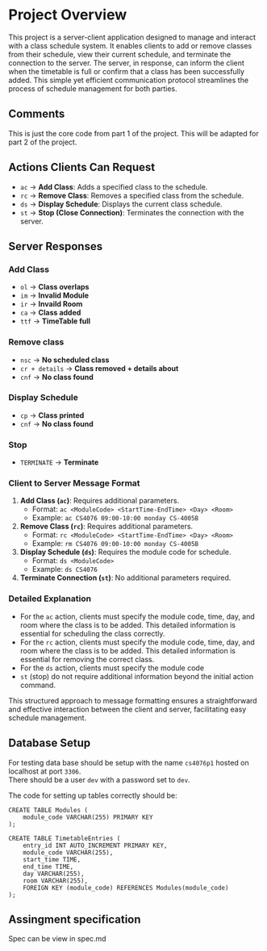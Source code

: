 # Project Overview

This project is a server-client application designed to manage and interact with a class schedule system. It enables clients to add or remove classes from their schedule, view their current schedule, and terminate the connection to the server. The server, in response, can inform the client when the timetable is full or confirm that a class has been successfully added. This simple yet efficient communication protocol streamlines the process of schedule management for both parties.

## Comments 
This is just the core code from part 1 of the project. This will be adapted for part 2 of the project.

## Actions Clients Can Request

- `ac` -> **Add Class**: Adds a specified class to the schedule.
- `rc` -> **Remove Class**: Removes a specified class from the schedule.
- `ds` -> **Display Schedule**: Displays the current class schedule.
- `st` -> **Stop (Close Connection)**: Terminates the connection with the server.

## Server Responses

### Add Class
- `ol` -> **Class overlaps**
- `im` -> **Invalid Module**
- `ir` -> **Invaild Room**
- `ca` -> **Class added**
- `ttf` -> **TimeTable full**

### Remove class
- `nsc` -> **No scheduled class**
- `cr + details` -> **Class removed + details about**
- `cnf` -> **No class found**

### Display Schedule
- `cp` -> **Class printed**
- `cnf` -> **No class found**

### Stop
- `TERMINATE` -> **Terminate**


### Client to Server Message Format

1. **Add Class (`ac`)**: Requires additional parameters.
   - Format: `ac <ModuleCode> <StartTime-EndTime> <Day> <Room>`
   - Example: `ac CS4076 09:00-10:00 monday CS-4005B`
2. **Remove Class (`rc`)**: Requires additional parameters.
   - Format: `rc <ModuleCode> <StartTime-EndTime> <Day> <Room>`
   - Example: `rm CS4076 09:00-10:00 monday CS-4005B`
3. **Display Schedule (`ds`)**: Requires the module code for schedule.
   - Format: `ds <ModuleCode>`
   - Example: `ds CS4076`
5. **Terminate Connection (`st`)**: No additional parameters required.


### Detailed Explanation

- For the `ac` action, clients must specify the module code, time, day, and room where the class is to be added. This detailed information is essential for scheduling the class correctly.
- For the `rc` action, clients must specify the module code, time, day, and room where the class is to be added. This detailed information is essential for removing the correct class.
- For the `ds` action, clients must specify the module code
- `st` (stop) do not require additional information beyond the initial action command.

This structured approach to message formatting ensures a straightforward and effective interaction between the client and server, facilitating easy schedule management.

## Database Setup

For testing data base should be setup with the name `cs4076p1` hosted on localhost at port `3306`.  
There should be a user `dev` with a password set to `dev`.  

The code for setting up tables correctly should be:

```MySQL
CREATE TABLE Modules ( 
    module_code VARCHAR(255) PRIMARY KEY
);

CREATE TABLE TimetableEntries (
    entry_id INT AUTO_INCREMENT PRIMARY KEY,
    module_code VARCHAR(255),
    start_time TIME,
    end_time TIME,
    day VARCHAR(255),
    room VARCHAR(255),
    FOREIGN KEY (module_code) REFERENCES Modules(module_code)
);
```
## Assingment specification 
Spec can be view in spec.md 
